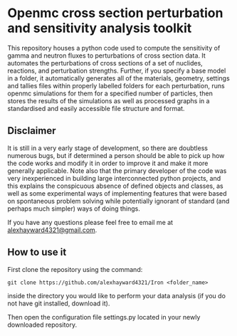 # Openmc cross section perturbation and sensitivity analysis toolkit

This repository houses a python code used to compute the sensitivity of gamma and neutron fluxes to perturbations of cross section data. It automates the perturbations of cross sections of a set of nuclides, reactions, and perturbation strengths. Further, if you specify a base model in a folder, it automatically generates all of the materials, geometry, settings and tallies files within properly labelled folders for
each perturbation, runs openmc simulations for them for a specified number of particles, then stores the results of the simulations as well as processed graphs in a standardised and easily accessible file structure and format.

## Disclaimer

It is still in a very early stage of development, so there are doubtless numerous bugs, but if determined a person should be able to pick up how the code works and modify it in order to improve it and make it more generally applicable. Note also that the primary developer of the code was very inexperienced in building large interconnected python projects, and this explains the conspicuous absence of defined objects and classes, as well as some experimental ways of implementing features that were based on spontaneous problem solving while potentially ignorant of standard (and perhaps much simpler) ways of doing things.

If you have any questions please feel free to email me at alexhayward4321@gmail.com.

## How to use it

First clone the repository using the command:
```
git clone https://github.com/alexhayward4321/Iron <folder_name>
```
inside the directory you would like to perform your data analysis (if you do not have git installed, download it). 

Then open the configuration file settings.py located in your newly downloaded repository.

